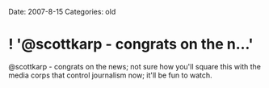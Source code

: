 Date: 2007-8-15
Categories: old

# ! '@scottkarp - congrats on the n…'

@scottkarp - congrats on the news; not sure how you'll square this with the media corps that control journalism now; it'll be fun to watch.
